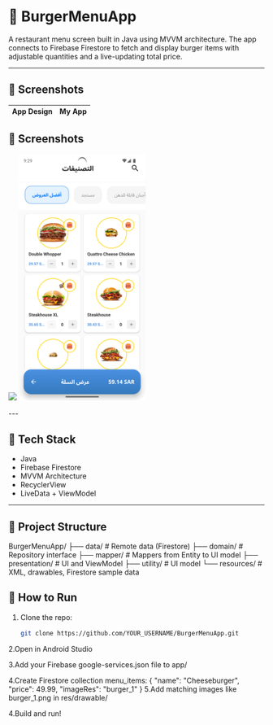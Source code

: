 # 🍔 BurgerMenuApp

A restaurant menu screen built in Java using MVVM architecture. The app connects to Firebase Firestore to fetch and display burger items with adjustable quantities and a live-updating total price.

---

## 📸 Screenshots

| App Design | My App |
|------------|--------|
## 📸 Screenshots

<p float="left">
   <img src="screens/design_reference.png" width="250" />
   <img src="screens/my_screenshot.png" width="250" />
</p>
---

## 🔧 Tech Stack

- Java
- Firebase Firestore
- MVVM Architecture
- RecyclerView
- LiveData + ViewModel

---

## 📁 Project Structure
BurgerMenuApp/
├── data/ # Remote data (Firestore)
├── domain/ # Repository interface
├── mapper/ # Mappers from Entity to UI model
├── presentation/ # UI and ViewModel
├── utility/ # UI model
└── resources/ # XML, drawables, Firestore sample data

## 🚀 How to Run

1. Clone the repo:
   ```bash
   git clone https://github.com/YOUR_USERNAME/BurgerMenuApp.git
2.Open in Android Studio

3.Add your Firebase google-services.json file to app/

4.Create Firestore collection menu_items:
{
  "name": "Cheeseburger",
  "price": 49.99,
  "imageRes": "burger_1"
}
5.Add matching images like burger_1.png in res/drawable/

4.Build and run!
